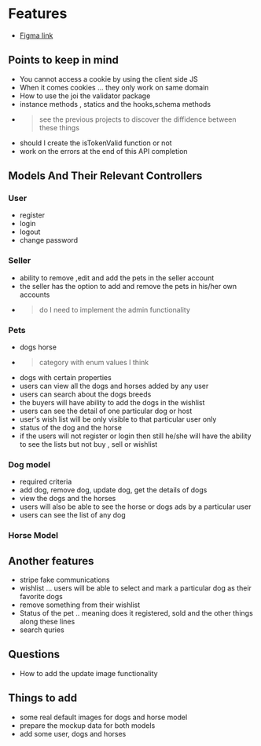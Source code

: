 # Features

- [Figma link](https://www.figma.com/file/ejQRs2VmyPSxGEiEjPvDXG/ADCHS?fuid=1191691084184327011)

## Points to keep in mind

- You cannot access a cookie by using the client side JS
- When it comes cookies ... they only work on same domain
- How to use the joi the validator package
- instance methods , statics and the hooks,schema methods
- > see the previous projects to discover the diffidence between these things
- should I create the isTokenValid function or not
- work on the errors at the end of this API completion

## Models And Their Relevant Controllers

### User

- register
- login
- logout
- change password

### Seller

- ability to remove ,edit and add the pets in the seller account
- the seller has the option to add and remove the pets in his/her own accounts
- > do I need to implement the admin functionality

### Pets

- dogs horse
- > category with enum values I think
- dogs with certain properties
- users can view all the dogs and horses added by any user
- users can search about the dogs breeds
- the buyers will have ability to add the dogs in the wishlist
- users can see the detail of one particular dog or host
- user's wish list will be only visible to that particular user only
- status of the dog and the horse
- if the users will not register or login then still he/she will have the ability to see the lists but not buy , sell or wishlist

### Dog model

- required criteria
- add dog, remove dog, update dog, get the details of dogs
- view the dogs and the horses
- users will also be able to see the horse or dogs ads by a particular user
- users can see the list of any dog

### Horse Model

## Another features

- stripe fake communications
- wishlist ... users will be able to select and mark a particular dog as their favorite dogs
- remove something from their wishlist
- Status of the pet .. meaning does it registered, sold and the other things along these lines
- search quries

## Questions

- How to add the update image functionality

## Things to add

- some real default images for dogs and horse model
- prepare the mockup data for both models
- add some user, dogs and horses
